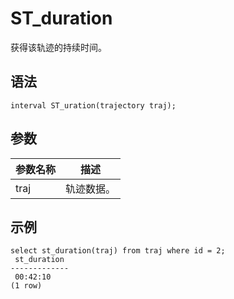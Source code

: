 # ST\_duration

获得该轨迹的持续时间。

## 语法

```
interval ST_uration(trajectory traj);
```

## 参数

|参数名称|描述|
|----|--|
|traj|轨迹数据。|

## 示例

```
select st_duration(traj) from traj where id = 2;
 st_duration 
-------------
 00:42:10
(1 row)
```


